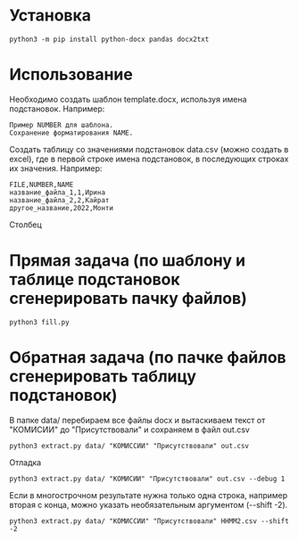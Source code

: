 # Установка
```
python3 -m pip install python-docx pandas docx2txt
```

# Использование
Необходимо создать шаблон template.docx, используя имена подстановок. Например:
```
Пример NUMBER для шаблона.
Сохранение форматирования NAME.
```

Создать таблицу со значениями подстановок data.csv (можно создать в excel), где в первой строке имена подстановок, в последующих строках их значения. Например:
```
FILE,NUMBER,NAME
название_файла_1,1,Ирина
название_файла_2,2,Кайрат
другое_название,2022,Монти
```

Столбец

# Прямая задача (по шаблону и таблице подстановок сгенерировать пачку файлов)
```
python3 fill.py
```

# Обратная задача (по пачке файлов сгенерировать таблицу подстановок)
В папке data/ перебираем все файлы docx и вытаскиваем текст от "КОМИСИИ" до "Присутствовали" и сохраняем в файл out.csv
```
python3 extract.py data/ "КОМИССИИ" "Присутствовали" out.csv
```

Отладка
```
python3 extract.py data/ "КОМИСИИ" "Присутствовали" out.csv --debug 1
```

Если в многострочном результате нужна только одна строка, например вторая с конца, можно указать необязательным аргументом (--shift -2).
```
python3 extract.py data/ "КОМИССИИ" "Присутствовали" HHMM2.csv --shift -2
```
